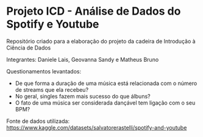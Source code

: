 # Projeto ICD - Análise de Dados do Spotify e Youtube
Repositório criado para a elaboração do projeto da cadeira de Introdução à Ciência de Dados

Integrantes: Daniele Lais, Geovanna Sandy e Matheus Bruno

Questionamentos levantados: 

- De que forma a duração de uma música está relacionada com o número de streams que ela recebeu?
- No geral, singles fazem mais sucesso do que álbuns?
- O fato de uma música ser considerada dançável tem ligação com o seu BPM?

Fonte de dados utilizada: https://www.kaggle.com/datasets/salvatorerastelli/spotify-and-youtube
